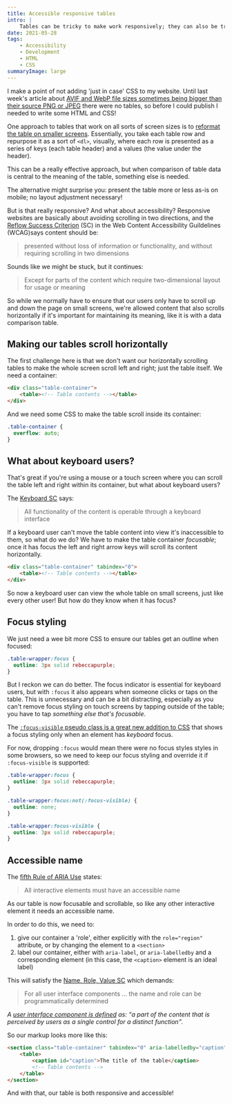 ```yaml
---
title: Accessible responsive tables
intro: |
    Tables can be tricky to make work responsively; they can also be tricky to make accessible. Here's a step by step guide to making your tables both!
date: 2021-05-28
tags:
    - Accessibility
    - Development
    - HTML
    - CSS
summaryImage: large
---
```


I make a point of not adding 'just in case' CSS to my website. Until last week's article about [AVIF and WebP file sizes sometimes being bigger than their source PNG or JPEG](/blog/avif-and-webp-are-not-always-better-than-png-and-jpg) there were no tables, so before I could publish I needed to write some HTML and CSS!

One approach to tables that work on all sorts of screen sizes is to [reformat the table on smaller screens](https://www.afenwick.com/blog/2021/responsive-accessible-table/). Essentially, you take each table row and repurpose it as a sort of `<dl>`, visually, where each row is presented as a series of keys (each table header) and a values (the value under the header).

This can be a really effective approach, but when comparison of table data is central to the meaning of the table, something else is needed.

The alternative might surprise you: present the table more or less as-is on mobile; no layout adjustment necessary!

But is that really responsive? And what about accessibility? Responsive websites are basically about avoiding scrolling in two directions, and the [Reflow Success Criterion](https://www.w3.org/TR/WCAG/#reflow) (SC) in the Web Content Accessibility Guildelines (WCAG)says content should be:

> presented without loss of information or functionality, and without requiring scrolling in two dimensions

Sounds like we might be stuck, but it continues:

> Except for parts of the content which require two-dimensional layout for usage or meaning

So while we normally have to ensure that our users only have to scroll up and down the page on small screens, we're allowed content that also scrolls horizontally if it's important for maintaining its meaning, like it is with a data comparison table.


## Making our tables scroll horizontally

The first challenge here is that we don't want our horizontally scrolling tables to make the whole screen scroll left and right; just the table itself. We need a container:

```html
<div class="table-container">
    <table><!-- Table contents --></table>
</div>
```

And we need some CSS to make the table scroll inside its container:

```css
.table-container {
  overflow: auto;
}
```


## What about keyboard users?

That's great if you're using a mouse or a touch screen where you can scroll the table left and right within its container, but what about keyboard users?

The [Keyboard SC](https://www.w3.org/TR/WCAG/#keyboard) says:

> All functionality of the content is operable through a keyboard interface

If a keyboard user can't move the table content into view it's inaccessible to them, so what do we do? We have to make the table container *focusable*; once it has focus the left and right arrow keys will scroll its content horizontally.

```html
<div class="table-container" tabindex="0">
    <table><!-- Table contents --></table>
</div>
```

So now a keyboard user can view the whole table on small screens, just like every other user! But how do they know when it has focus?


## Focus styling

We just need a wee bit more CSS to ensure our tables get an outline when focused:

```css
.table-wrapper:focus {
  outline: 3px solid rebeccapurple;
}
```

But I reckon we can do better. The focus indicator is essential for keyboard users, but with `:focus` it also appears when someone clicks or taps on the table. This is unnecessary and can be a bit distracting, especially as you can't remove focus styling on touch screens by tapping outside of the table; you have to tap *something else that's focusable*.

The [`:focus-visible` pseudo class is a great new addition to CSS](/blog/refining-focus-styles-with-focus-visible) that shows a focus styling only when an element has *keyboard* focus.

For now, dropping `:focus` would mean there were no focus styles styles in some browsers, so we need to keep our focus styling and override it if `:focus-visible` is supported:

```css
.table-wrapper:focus {
  outline: 3px solid rebeccapurple;
}

.table-wrapper:focus:not(:focus-visible) {
  outline: none;
}

.table-wrapper:focus-visible {
  outline: 3px solid rebeccapurple;
}
```


## Accessible name

The [fifth Rule of ARIA Use](https://www.w3.org/TR/using-aria/#fifthrule) states:

> All interactive elements must have an accessible name

As our table is now focusable and scrollable, so like any other interactive element it needs an accessible name.

In order to do this, we need to:

1. give our container a 'role', either explicitly with the `role="region"` attribute, or by changing the element to a `<section>`
2. label our container, either with `aria-label`, or `aria-labelledby` and a corresponding element (in this case, the `<caption>` element is an ideal label)

This will satisfy the [Name, Role, Value SC](https://www.w3.org/TR/WCAG/#name-role-value) which demands:

> For all user interface components … the name and role can be programmatically determined

<i>A [user interface component is defined](https://www.w3.org/TR/WCAG/#dfn-user-interface-components) as: <q>a part of the content that is perceived by users as a single control for a distinct function</q>.</i>

So our markup looks more like this:

```html
<section class="table-container" tabindex="0" aria-labelledby="caption">
    <table>
        <caption id="caption">The title of the table</caption>
        <!-- Table contents -->
    </table>
</section>
```

And with that, our table is both responsive and accessible!
